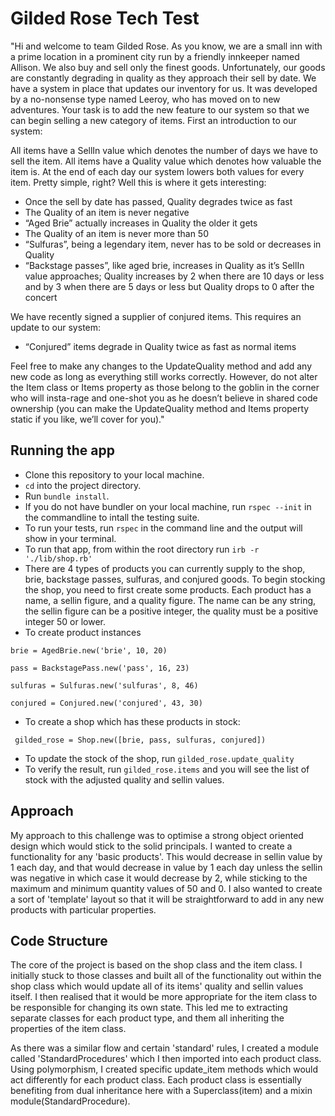 # Gilded Rose Tech Test

"Hi and welcome to team Gilded Rose. As you know, we are a small inn with a prime location in a prominent city run by a friendly innkeeper named Allison. We also buy and sell only the finest goods. Unfortunately, our goods are constantly degrading in quality as they approach their sell by date. We have a system in place that updates our inventory for us. It was developed by a no-nonsense type named Leeroy, who has moved on to new adventures. Your task is to add the new feature to our system so that we can begin selling a new category of items. First an introduction to our system:

All items have a SellIn value which denotes the number of days we have to sell the item. All items have a Quality value which denotes how valuable the item is. At the end of each day our system lowers both values for every item. Pretty simple, right? Well this is where it gets interesting:

- Once the sell by date has passed, Quality degrades twice as fast
- The Quality of an item is never negative
- “Aged Brie” actually increases in Quality the older it gets
- The Quality of an item is never more than 50
- “Sulfuras”, being a legendary item, never has to be sold or decreases in Quality
- “Backstage passes”, like aged brie, increases in Quality as it’s SellIn value approaches; Quality increases by 2 when there are 10 days or less and by 3 when there are 5 days or less but Quality drops to 0 after the concert

We have recently signed a supplier of conjured items. This requires an update to our system:

* “Conjured” items degrade in Quality twice as fast as normal items

Feel free to make any changes to the UpdateQuality method and add any new code as long as everything still works correctly. However, do not alter the Item class or Items property as those belong to the goblin in the corner who will insta-rage and one-shot you as he doesn’t believe in shared code ownership (you can make the UpdateQuality method and Items property static if you like, we’ll cover for you)."

## Running the app

- Clone this repository to your local machine.
- ```cd``` into the project directory.
- Run ```bundle install```.
- If you do not have bundler on your local machine, run  ```rspec --init```  in the commandline to intall the testing suite.
- To run your tests, run  ```rspec```  in the command line and the output will show in your terminal.
- To run that app, from within the root directory run  ```irb -r './lib/shop.rb'```
- There are 4 types of products you can currently supply to the shop, brie, backstage passes, sulfuras, and conjured goods. To begin stocking the shop, you need to first create some products. Each product has a name, a sellin figure, and a quality figure. The name can be any string, the sellin figure can be a positive integer, the quality must be a positive integer 50 or lower.
- To create product instances

```brie = AgedBrie.new('brie', 10, 20)```

```pass = BackstagePass.new('pass', 16, 23)```

```sulfuras = Sulfuras.new('sulfuras', 8, 46)```

```conjured = Conjured.new('conjured', 43, 30)```

- To create a shop which has these products in stock:

``` gilded_rose = Shop.new([brie, pass, sulfuras, conjured])```

- To update the stock of the shop, run  ```gilded_rose.update_quality```
- To verify the result, run ```gilded_rose.items``` and you will see the list of stock with the adjusted quality and sellin values.

## Approach
My approach to this challenge was to optimise a strong object oriented design which would stick to the solid principals. I wanted to create a functionality for any 'basic products'. This would decrease in sellin value by 1 each day, and that would decrease in value by 1 each day unless the sellin was negative in which case it would decrease by 2, while sticking to the maximum and minimum quantity values of 50 and 0. I also wanted to create a sort of 'template' layout so that it will be straightforward to add in any new products with particular properties.


## Code Structure
The core of the project is based on the shop class and the item class. I initially stuck to those classes and built all of the functionality out within the shop class which would update all of its items' quality and sellin values itself. I then realised that it would be more appropriate for the item class to be responsible for changing its own state. This led me to extracting separate classes for each product type, and them all inheriting the properties of the item class.

As there was a similar flow and certain 'standard' rules, I created a module called 'StandardProcedures' which I then imported into each product class. Using polymorphism, I created specific update_item methods which would act differently for each product class. Each product class is essentially benefiting from dual inheritance here with a Superclass(item) and a mixin module(StandardProcedure).
